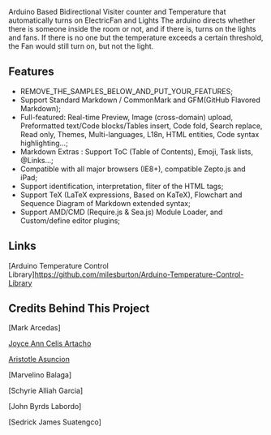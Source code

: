 Arduino Based Bidirectional Visiter counter and Temperature that automatically turns on ElectricFan and Lights
The arduino directs whether there is someone inside the room or not, and if there is, turns on the lights and fans. If there is no one but the temperature exceeds a certain threshold, the Fan would still turn on, but not the light.

## Features
- REMOVE_THE_SAMPLES_BELOW_AND_PUT_YOUR_FEATURES;
- Support Standard Markdown / CommonMark and GFM(GitHub Flavored Markdown);
- Full-featured: Real-time Preview, Image (cross-domain) upload, Preformatted text/Code blocks/Tables insert, Code fold, Search replace, Read only, Themes, Multi-languages, L18n, HTML entities, Code syntax highlighting...;
- Markdown Extras : Support ToC (Table of Contents), Emoji, Task lists, @Links...;
- Compatible with all major browsers (IE8+), compatible Zepto.js and iPad;
- Support identification, interpretation, fliter of the HTML tags;
- Support TeX (LaTeX expressions, Based on KaTeX), Flowchart and Sequence Diagram of Markdown extended syntax;
- Support AMD/CMD (Require.js & Sea.js) Module Loader, and Custom/define editor plugins;

## Links

[Arduino Temperature Control Library]https://github.com/milesburton/Arduino-Temperature-Control-Library

## Credits Behind This Project


[Mark Arcedas]

[Joyce Ann Celis Artacho](http://facebook.com/name1)

[Aristotle Asuncion](http://facebook.com/name2)

[Marvelino Balaga]

[Schyrie Alliah Garcia]

[John Byrds Labordo]

[Sedrick James Suatengco]